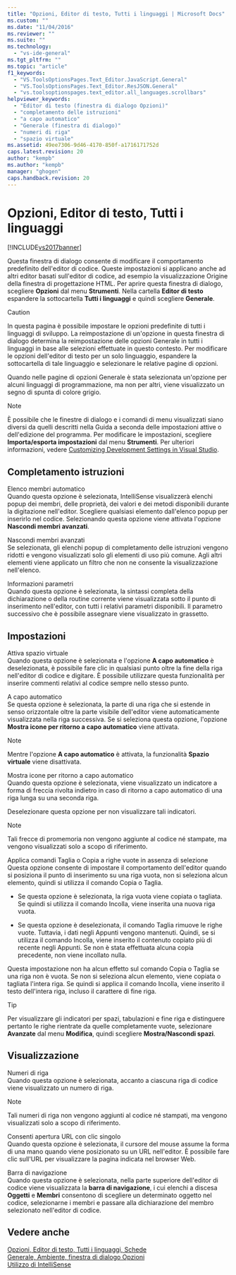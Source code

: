 ```yaml
---
title: "Opzioni, Editor di testo, Tutti i linguaggi | Microsoft Docs"
ms.custom: ""
ms.date: "11/04/2016"
ms.reviewer: ""
ms.suite: ""
ms.technology: 
  - "vs-ide-general"
ms.tgt_pltfrm: ""
ms.topic: "article"
f1_keywords: 
  - "VS.ToolsOptionsPages.Text_Editor.JavaScript.General"
  - "VS.ToolsOptionsPages.Text_Editor.ResJSON.General"
  - "vs.toolsoptionspages.text_editor.all_languages.scrollbars"
helpviewer_keywords: 
  - "Editor di testo (finestra di dialogo Opzioni)"
  - "completamento delle istruzioni"
  - "a capo automatico"
  - "Generale (finestra di dialogo)"
  - "numeri di riga"
  - "spazio virtuale"
ms.assetid: 49ee7306-9d46-4170-850f-a1716171752d
caps.latest.revision: 20
author: "kempb"
ms.author: "kempb"
manager: "ghogen"
caps.handback.revision: 20
---
```

# Opzioni, Editor di testo, Tutti i linguaggi
[!INCLUDE[vs2017banner](../../code-quality/includes/vs2017banner.md)]

Questa finestra di dialogo consente di modificare il comportamento predefinito dell'editor di codice.  Queste impostazioni si applicano anche ad altri editor basati sull'editor di codice, ad esempio la visualizzazione Origine della finestra di progettazione HTML.  Per aprire questa finestra di dialogo, scegliere **Opzioni** dal menu **Strumenti**.  Nella cartella **Editor di testo** espandere la sottocartella **Tutti i linguaggi** e quindi scegliere **Generale**.  
  
> [!CAUTION]
>  In questa pagina è possibile impostare le opzioni predefinite di tutti i linguaggi di sviluppo.  La reimpostazione di un'opzione in questa finestra di dialogo determina la reimpostazione delle opzioni Generale in tutti i linguaggi in base alle selezioni effettuate in questo contesto.  Per modificare le opzioni dell'editor di testo per un solo linguaggio, espandere la sottocartella di tale linguaggio e selezionare le relative pagine di opzioni.  
  
 Quando nelle pagine di opzioni Generale è stata selezionata un'opzione per alcuni linguaggi di programmazione, ma non per altri, viene visualizzato un segno di spunta di colore grigio.  
  
> [!NOTE]
>  È possibile che le finestre di dialogo e i comandi di menu visualizzati siano diversi da quelli descritti nella Guida a seconda delle impostazioni attive o dell'edizione del programma.  Per modificare le impostazioni, scegliere **Importa\/esporta impostazioni** dal menu **Strumenti**.  Per ulteriori informazioni, vedere [Customizing Development Settings in Visual Studio](http://msdn.microsoft.com/it-it/22c4debb-4e31-47a8-8f19-16f328d7dcd3).  
  
## Completamento istruzioni  
 Elenco membri automatico  
 Quando questa opzione è selezionata, IntelliSense visualizzerà elenchi popup dei membri, delle proprietà, dei valori e dei metodi disponibili durante la digitazione nell'editor.  Scegliere qualsiasi elemento dall'elenco popup per inserirlo nel codice.  Selezionando questa opzione viene attivata l'opzione **Nascondi membri avanzati**.  
  
 Nascondi membri avanzati  
 Se selezionata, gli elenchi popup di completamento delle istruzioni vengono ridotti e vengono visualizzati solo gli elementi di uso più comune.  Agli altri elementi viene applicato un filtro che non ne consente la visualizzazione nell'elenco.  
  
 Informazioni parametri  
 Quando questa opzione è selezionata, la sintassi completa della dichiarazione o della routine corrente viene visualizzata sotto il punto di inserimento nell'editor, con tutti i relativi parametri disponibili.  Il parametro successivo che è possibile assegnare viene visualizzato in grassetto.  
  
## Impostazioni  
 Attiva spazio virtuale  
 Quando questa opzione è selezionata e l'opzione **A capo automatico** è deselezionata, è possibile fare clic in qualsiasi punto oltre la fine della riga nell'editor di codice e digitare.  È possibile utilizzare questa funzionalità per inserire commenti relativi al codice sempre nello stesso punto.  
  
 A capo automatico  
 Se questa opzione è selezionata, la parte di una riga che si estende in senso orizzontale oltre la parte visibile dell'editor viene automaticamente visualizzata nella riga successiva.  Se si seleziona questa opzione, l'opzione **Mostra icone per ritorno a capo automatico** viene attivata.  
  
> [!NOTE]
>  Mentre l'opzione **A capo automatico** è attivata, la funzionalità **Spazio virtuale** viene disattivata.  
  
 Mostra icone per ritorno a capo automatico  
 Quando questa opzione è selezionata, viene visualizzato un indicatore a forma di freccia rivolta indietro in caso di ritorno a capo automatico di una riga lunga su una seconda riga.  
  
 Deselezionare questa opzione per non visualizzare tali indicatori.  
  
> [!NOTE]
>  Tali frecce di promemoria non vengono aggiunte al codice né stampate,  ma vengono visualizzati solo a scopo di riferimento.  
  
 Applica comandi Taglia o Copia a righe vuote in assenza di selezione  
 Questa opzione consente di impostare il comportamento dell'editor quando si posiziona il punto di inserimento su una riga vuota, non si seleziona alcun elemento, quindi si utilizza il comando Copia o Taglia.  
  
-   Se questa opzione è selezionata, la riga vuota viene copiata o tagliata.  Se quindi si utilizza il comando Incolla, viene inserita una nuova riga vuota.  
  
-   Se questa opzione è deselezionata, il comando Taglia rimuove le righe vuote.  Tuttavia, i dati negli Appunti vengono mantenuti.  Quindi, se si utilizza il comando Incolla, viene inserito il contenuto copiato più di recente negli Appunti.  Se non è stata effettuata alcuna copia precedente, non viene incollato nulla.  
  
 Questa impostazione non ha alcun effetto sul comando Copia o Taglia se una riga non è vuota.  Se non si seleziona alcun elemento, viene copiata o tagliata l'intera riga.  Se quindi si applica il comando Incolla, viene inserito il testo dell'intera riga, incluso il carattere di fine riga.  
  
> [!TIP]
>  Per visualizzare gli indicatori per spazi, tabulazioni e fine riga e distinguere pertanto le righe rientrate da quelle completamente vuote, selezionare **Avanzate** dal menu **Modifica**, quindi scegliere **Mostra\/Nascondi spazi**.  
  
## Visualizzazione  
 Numeri di riga  
 Quando questa opzione è selezionata, accanto a ciascuna riga di codice viene visualizzato un numero di riga.  
  
> [!NOTE]
>  Tali numeri di riga non vengono aggiunti al codice né stampati,  ma vengono visualizzati solo a scopo di riferimento.  
  
 Consenti apertura URL con clic singolo  
 Quando questa opzione è selezionata, il cursore del mouse assume la forma di una mano quando viene posizionato su un URL nell'editor.  È possibile fare clic sull'URL per visualizzare la pagina indicata nel browser Web.  
  
 Barra di navigazione  
 Quando questa opzione è selezionata, nella parte superiore dell'editor di codice viene visualizzata la **barra di navigazione**,  i cui elenchi a discesa **Oggetti** e **Membri** consentono di scegliere un determinato oggetto nel codice, selezionarne i membri e passare alla dichiarazione del membro selezionato nell'editor di codice.  
  
## Vedere anche  
 [Opzioni, Editor di testo, Tutti i linguaggi, Schede](../../ide/reference/options-text-editor-all-languages-tabs.md)   
 [Generale, Ambiente, finestra di dialogo Opzioni](../../ide/reference/general-environment-options-dialog-box.md)   
 [Utilizzo di IntelliSense](../../ide/using-intellisense.md)